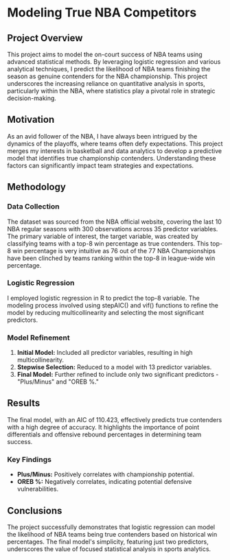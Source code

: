 # Modeling True NBA Competitors

## Project Overview

This project aims to model the on-court success of NBA teams using advanced statistical methods. By leveraging logistic regression and various analytical techniques, I predict the likelihood of NBA teams finishing the season as genuine contenders for the NBA championship. This project underscores the increasing reliance on quantitative analysis in sports, particularly within the NBA, where statistics play a pivotal role in strategic decision-making.

## Motivation

As an avid follower of the NBA, I have always been intrigued by the dynamics of the playoffs, where teams often defy expectations. This project merges my interests in basketball and data analytics to develop a predictive model that identifies true championship contenders. Understanding these factors can significantly impact team strategies and expectations.

## Methodology

### Data Collection

The dataset was sourced from the NBA official website, covering the last 10 NBA regular seasons with 300 observations across 35 predictor variables. The primary variable of interest, the target variable, was created by classifying teams with a top-8 win percentage as true contenders. This top-8 win percentage is very intuitive as 76 out of the 77 NBA Championships have been clinched by teams ranking within the top-8 in league-wide win percentage.

### Logistic Regression

I employed logistic regression in R to predict the top-8 variable. The modeling process involved using stepAIC() and vif() functions to refine the model by reducing multicollinearity and selecting the most significant predictors.

### Model Refinement

1. **Initial Model:** Included all predictor variables, resulting in high multicollinearity.
2. **Stepwise Selection:** Reduced to a model with 13 predictor variables.
3. **Final Model:** Further refined to include only two significant predictors - "Plus/Minus" and "OREB %."

## Results

The final model, with an AIC of 110.423, effectively predicts true contenders with a high degree of accuracy. It highlights the importance of point differentials and offensive rebound percentages in determining team success.

### Key Findings

- **Plus/Minus:** Positively correlates with championship potential.
- **OREB %:** Negatively correlates, indicating potential defensive vulnerabilities.

## Conclusions

The project successfully demonstrates that logistic regression can model the likelihood of NBA teams being true contenders based on historical win percentages. The final model's simplicity, featuring just two predictors, underscores the value of focused statistical analysis in sports analytics.
